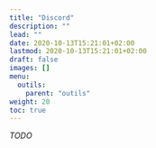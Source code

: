 ```yaml
---
title: "Discord"
description: ""
lead: ""
date: 2020-10-13T15:21:01+02:00
lastmod: 2020-10-13T15:21:01+02:00
draft: false
images: []
menu:
  outils:
    parent: "outils"
weight: 20
toc: true
---
```


*TODO*
